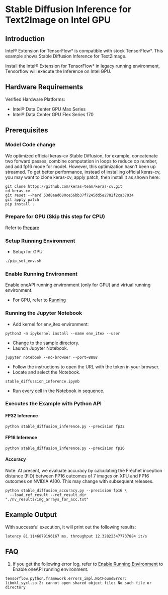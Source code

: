 # Stable Diffusion Inference for Text2Image on Intel GPU

## Introduction

Intel® Extension for TensorFlow* is compatible with stock TensorFlow*. 
This example shows Stable Diffusion Inference for Text2Image.

Install the Intel® Extension for TensorFlow* in legacy running environment, Tensorflow will execute the Inference on Intel GPU.

## Hardware Requirements

Verified Hardware Platforms:
 - Intel® Data Center GPU Max Series
 - Intel® Data Center GPU Flex Series 170
 
## Prerequisites

### Model Code change
We optimized official keras-cv Stable Diffusion, for example, concatenate two forward passes, combine computation in loops to reduce op number, and add fp16 mode for model. However, this optimization hasn't been up streamed. To get better performance, instead of installing official keras-cv, you may want to clone keras-cv, apply patch, then install it as shown here:
```
git clone https://github.com/keras-team/keras-cv.git
cd keras-cv
git reset --hard 53d8aad680ce56bb37f7245dd5e2782f2ca37034
git apply patch
pip install .
```

### Prepare for GPU (Skip this step for CPU)

Refer to [Prepare](../common_guide_running.md##Prepare)

### Setup Running Environment


* Setup for GPU
```bash
./pip_set_env.sh
```

### Enable Running Environment

Enable oneAPI running environment (only for GPU) and virtual running environment.

   * For GPU, refer to [Running](../common_guide_running.md##Running)

### Running the Jupyter Notebook
   * Add kernel for env_itex environment:
 ```
 python3 -m ipykernel install --name env_itex --user
  ```
   * Change to the sample directory.
   * Launch Jupyter Notebook.
 ```
 jupyter notebook --no-browser --port=8888 
  ```
   * Follow the instructions to open the URL with the token in your browser.
   * Locate and select the Notebook.
 ```
 stable_diffussion_inference.ipynb
  ```
   * Run every cell in the Notebook in sequence.

### Executes the Example with Python API
#### FP32 Inference
```
python stable_diffusion_inference.py --precision fp32
```

#### FP16 Inference
```
python stable_diffusion_inference.py --precision fp16
```

#### Accuracy
Note: At present, we evaluate accuracy by calculating the Fréchet inception distance (FID) between FP16 outcomes of 7 images on XPU and FP16 outcomes on NVIDIA A100. This may change with subsequent releases.
```shell
python stable_diffusion_accuracy.py --precision fp16 \
  --load_ref_result --ref_result_dir "./nv_results/img_arrays_for_acc.txt"
```

## Example Output
With successful execution, it will print out the following results:

```
latency 81.1146879196167 ms, throughput 12.328223477737884 it/s
```

## FAQ

1. If you get the following error log, refer to [Enable Running Environment](#Enable-Running-Environment) to Enable oneAPI running environment.
``` 
tensorflow.python.framework.errors_impl.NotFoundError: libmkl_sycl.so.2: cannot open shared object file: No such file or directory
```
